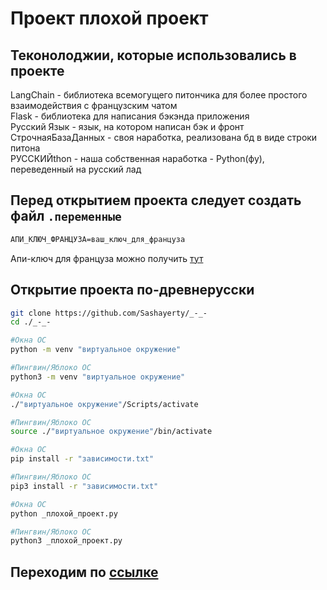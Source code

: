 # Проект плохой проект

## Теконолоджии, которые использовались в проекте

LangChain - библиотека всемогущего питончика для более простого взаимодействия с французским чатом  
Flask - библиотека для написания бэкэнда приложения  
Русский Язык - язык, на котором написан бэк и фронт  
СтрочнаяБазаДанных - своя наработка, реализована бд в виде строки питона  
РУССКИЙthon - наша собственная наработка - Python(фу), переведенный на русский лад  

## Перед открытием проекта следует создать файл `.переменные`

```bash
АПИ_КЛЮЧ_ФРАНЦУЗА=ваш_ключ_для_француза
```

Апи-ключ для француза можно получить [тут](https://console.mistral.ai/api-keys)

## Открытие проекта по-древнерусски

```bash
git clone https://github.com/Sashayerty/_-_-
cd ./_-_-

#Окна ОС
python -m venv "виртуальное окружение"

#Пингвин/Яблоко ОС
python3 -m venv "виртуальное окружение"

#Окна ОС
./"виртуальное окружение"/Scripts/activate

#Пингвин/Яблоко ОС
source ./"виртуальное окружение"/bin/activate

#Окна ОС
pip install -r "зависимости.txt"

#Пингвин/Яблоко ОС
pip3 install -r "зависимости.txt"

#Окна ОС
python _плохой_проект.py

#Пингвин/Яблоко ОС
python3 _плохой_проект.py
```

## Переходим по [ссылке](http://127.0.0.1:5000/главная)
